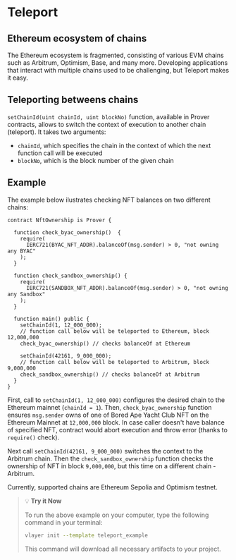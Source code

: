 # Teleport

## Ethereum ecosystem of chains
The Ethereum ecosystem is fragmented, consisting of various EVM chains such as Arbitrum, Optimism, Base, and many more. Developing applications that interact with multiple chains used to be challenging, but Teleport makes it easy.

## Teleporting betweens chains
`setChainId(uint chainId, uint blockNo)` function, available in Prover contracts, allows to switch the context of execution to another chain (teleport).  It takes two arguments:
* `chainId`, which specifies the chain in the context of which the next function call will be executed
* `blockNo`, which is the block number of the given chain

## Example 

The example below ilustrates checking NFT balances on two different chains:

```solidity
contract NftOwnership is Prover {

  function check_byac_ownership()  {
    require(
      IERC721(BYAC_NFT_ADDR).balanceOf(msg.sender) > 0, "not owning any BYAC"
    );
  }

  function check_sandbox_ownership() {
    require(
      IERC721(SANDBOX_NFT_ADDR).balanceOf(msg.sender) > 0, "not owning any Sandbox"
    );
  }

  function main() public {
    setChainId(1, 12_000_000);  
    // function call below will be teleported to Ethereum, block 12,000,000
    check_byac_ownership() // checks balanceOf at Ethereum

    setChainId(42161, 9_000_000); 
    // function call below will be teleported to Arbitrum, block 9,000,000
    check_sandbox_ownership() // checks balanceOf at Arbitrum
  }
}
```


First, call to `setChainId(1, 12_000_000)` configures the desired chain to the Ethereum mainnet (`chainId = 1`). Then, `check_byac_ownership` function ensures `msg.sender` owns of one of Bored Ape Yacht Club NFT on the Ethereum Mainnet at `12,000,000` block. In case caller doesn't have balance of specified NFT, contract would abort execution and throw error (thanks to `require()` check).

Next call `setChainId(42161, 9_000_000)` switches the context to the Arbitrum chain. Then the `check_sandbox_ownership` function checks the ownership of NFT in block `9,000,000`, but this time on a different chain - Arbitrum.

Currently, supported chains are Ethereum Sepolia and Optimism testnet.

> 💡 **Try it Now**
> 
> To run the above example on your computer, type the following command in your terminal:
> 
> ```bash
> vlayer init --template teleport_example
> ```
> 
> This command will download all necessary artifacts to your project.
